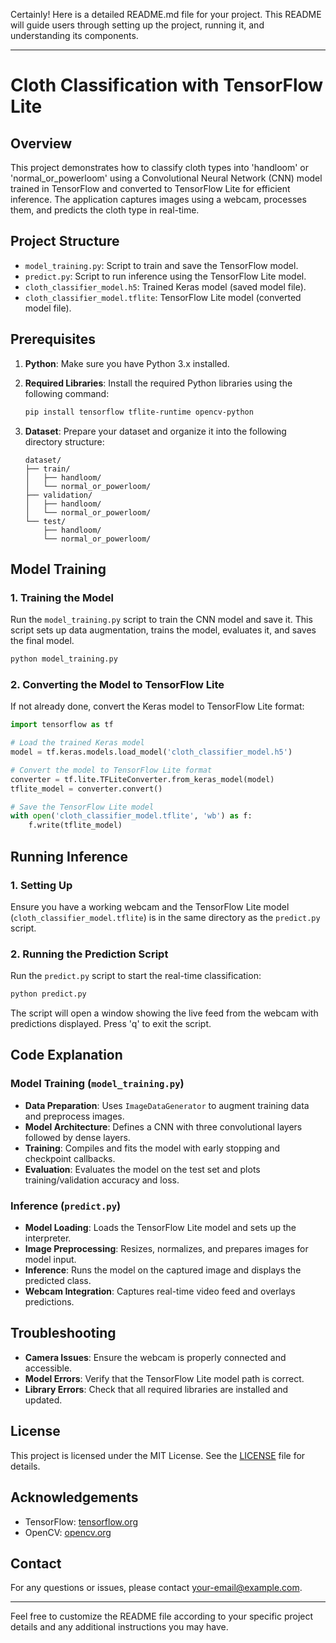Certainly! Here is a detailed README.md file for your project. This README will guide users through setting up the project, running it, and understanding its components.

---

# Cloth Classification with TensorFlow Lite

## Overview

This project demonstrates how to classify cloth types into 'handloom' or 'normal_or_powerloom' using a Convolutional Neural Network (CNN) model trained in TensorFlow and converted to TensorFlow Lite for efficient inference. The application captures images using a webcam, processes them, and predicts the cloth type in real-time.

## Project Structure

- `model_training.py`: Script to train and save the TensorFlow model.
- `predict.py`: Script to run inference using the TensorFlow Lite model.
- `cloth_classifier_model.h5`: Trained Keras model (saved model file).
- `cloth_classifier_model.tflite`: TensorFlow Lite model (converted model file).

## Prerequisites

1. **Python**: Make sure you have Python 3.x installed.
2. **Required Libraries**: Install the required Python libraries using the following command:

    ```bash
    pip install tensorflow tflite-runtime opencv-python
    ```

3. **Dataset**: Prepare your dataset and organize it into the following directory structure:
    ```
    dataset/
    ├── train/
    │   ├── handloom/
    │   └── normal_or_powerloom/
    ├── validation/
    │   ├── handloom/
    │   └── normal_or_powerloom/
    └── test/
        ├── handloom/
        └── normal_or_powerloom/
    ```

## Model Training

### 1. Training the Model

Run the `model_training.py` script to train the CNN model and save it. This script sets up data augmentation, trains the model, evaluates it, and saves the final model.

```bash
python model_training.py
```

### 2. Converting the Model to TensorFlow Lite

If not already done, convert the Keras model to TensorFlow Lite format:

```python
import tensorflow as tf

# Load the trained Keras model
model = tf.keras.models.load_model('cloth_classifier_model.h5')

# Convert the model to TensorFlow Lite format
converter = tf.lite.TFLiteConverter.from_keras_model(model)
tflite_model = converter.convert()

# Save the TensorFlow Lite model
with open('cloth_classifier_model.tflite', 'wb') as f:
    f.write(tflite_model)
```

## Running Inference

### 1. Setting Up

Ensure you have a working webcam and the TensorFlow Lite model (`cloth_classifier_model.tflite`) is in the same directory as the `predict.py` script.

### 2. Running the Prediction Script

Run the `predict.py` script to start the real-time classification:

```bash
python predict.py
```

The script will open a window showing the live feed from the webcam with predictions displayed. Press 'q' to exit the script.

## Code Explanation

### Model Training (`model_training.py`)

- **Data Preparation**: Uses `ImageDataGenerator` to augment training data and preprocess images.
- **Model Architecture**: Defines a CNN with three convolutional layers followed by dense layers.
- **Training**: Compiles and fits the model with early stopping and checkpoint callbacks.
- **Evaluation**: Evaluates the model on the test set and plots training/validation accuracy and loss.

### Inference (`predict.py`)

- **Model Loading**: Loads the TensorFlow Lite model and sets up the interpreter.
- **Image Preprocessing**: Resizes, normalizes, and prepares images for model input.
- **Inference**: Runs the model on the captured image and displays the predicted class.
- **Webcam Integration**: Captures real-time video feed and overlays predictions.

## Troubleshooting

- **Camera Issues**: Ensure the webcam is properly connected and accessible.
- **Model Errors**: Verify that the TensorFlow Lite model path is correct.
- **Library Errors**: Check that all required libraries are installed and updated.

## License

This project is licensed under the MIT License. See the [LICENSE](LICENSE) file for details.

## Acknowledgements

- TensorFlow: [tensorflow.org](https://www.tensorflow.org/)
- OpenCV: [opencv.org](https://opencv.org/)

## Contact

For any questions or issues, please contact [your-email@example.com](mailto:your-vishnuprasanth.a.agri44@gmail.com).

---

Feel free to customize the README file according to your specific project details and any additional instructions you may have.

